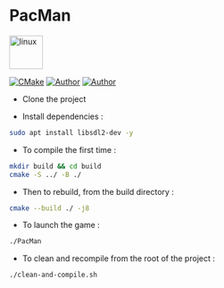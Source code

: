 # PacMan

<img src="https://static.wikia.nocookie.net/pacman/images/c/cf/Pactune-blue-1.png/revision/latest?cb=20181104232540" alt="linux" width="60" height="60"/> <br>

[![CMake](https://github.com/FelixLusseau/pacman-cpp/actions/workflows/cmake.yml/badge.svg)](https://github.com/FelixLusseau/pacman-cpp/actions/workflows/cmake.yml)
[![Author](https://img.shields.io/badge/author-@LouiseCouture-blue)](https://github.com/LouiseCouture)
[![Author](https://img.shields.io/badge/author-@FelixLusseau-blue)](https://github.com/FelixLusseau)

- Clone the project

- Install dependencies :

```bash
sudo apt install libsdl2-dev -y
```

- To compile the first time :

```bash
mkdir build && cd build
cmake -S ../ -B ./
```

- Then to rebuild, from the build directory :

```bash
cmake --build ./ -j8
```

- To launch the game :

```bash
./PacMan
```

- To clean and recompile from the root of the project :

```bash
./clean-and-compile.sh
```
